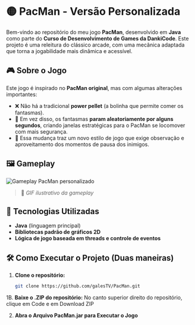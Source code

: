 # 🟡 PacMan - Versão Personalizada

Bem-vindo ao repositório do meu jogo **PacMan**, desenvolvido em **Java** como parte do **Curso de Desenvolvimento de Games da DankiCode**. Este projeto é uma releitura do clássico arcade, com uma mecânica adaptada que torna a jogabilidade mais dinâmica e acessível.

## 🎮 Sobre o Jogo

Este jogo é inspirado no **PacMan original**, mas com algumas alterações importantes:

- ❌ Não há a tradicional **power pellet** (a bolinha que permite comer os fantasmas).
- 👻 Em vez disso, os fantasmas **param aleatoriamente por alguns segundos**, criando janelas estratégicas para o PacMan se locomover com mais segurança.
- 🧠 Essa mudança traz um novo estilo de jogo que exige observação e aproveitamento dos momentos de pausa dos inimigos.

## 🖼️ Gameplay

![Gameplay PacMan personalizado](https://i.imgur.com/9OYuZ7j.gif)

> 📌 *GIF ilustrativo da gameplay*

## 🚀 Tecnologias Utilizadas

- **Java** (linguagem principal)
- **Bibliotecas padrão de gráficos 2D**
- **Lógica de jogo baseada em threads e controle de eventos**

## 🛠️ Como Executar o Projeto (Duas maneiras)

1. **Clone o repositório:**
   ```bash
   git clone https://github.com/galesTV/PacMan.git
   
1B. **Baixe o .ZIP do repositório:**
  No canto superior direito do repositório, clique em Code e em Download ZIP

2. **Abra o Arquivo PacMan.jar para Executar o Jogo**
